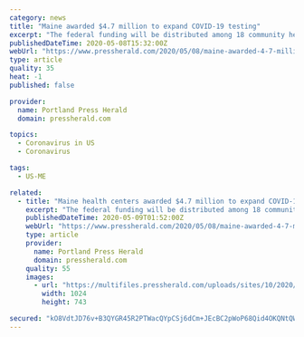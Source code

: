 ```yaml
---
category: news
title: "Maine awarded $4.7 million to expand COVID-19 testing"
excerpt: "The federal funding will be distributed among 18 community health centers, according to U.S. Sens. Angus King and Susan Collins."
publishedDateTime: 2020-05-08T15:32:00Z
webUrl: "https://www.pressherald.com/2020/05/08/maine-awarded-4-7-million-to-expand-covid-19-testing/"
type: article
quality: 35
heat: -1
published: false

provider:
  name: Portland Press Herald
  domain: pressherald.com

topics:
  - Coronavirus in US
  - Coronavirus

tags:
  - US-ME

related:
  - title: "Maine health centers awarded $4.7 million to expand COVID-19 testing"
    excerpt: "The federal funding will be distributed among 18 community health centers, according to U.S. Sens. Angus King and Susan Collins."
    publishedDateTime: 2020-05-09T01:52:00Z
    webUrl: "https://www.pressherald.com/2020/05/08/maine-awarded-4-7-million-to-expand-covid-19-testing/"
    type: article
    provider:
      name: Portland Press Herald
      domain: pressherald.com
    quality: 55
    images:
      - url: "https://multifiles.pressherald.com/uploads/sites/10/2020/05/AP20126006347450-1024x743.jpg"
        width: 1024
        height: 743

secured: "kO8VdtJD76v+B3QYGR45R2PTWacQYpCSj6dCm+JEcBC2pWoP68Qid4OKQNtQWtA/kfA/q8rHXDqOmDHcphsNEFKZXkearzYEWXHPp8h/yg2XoXLA6EXbjrgT04mp0CKCFMok64+ZFN3ZwcrSw7BMVmdTFWEXuvCNV21tQwdemdk1ftaF3AYkHVNlWlTMPws1CZVQw//lJA/fE9fcSptzD3tNEQQJwoiiy7yotTWrWfz81/0S0PJ8dYlgG7lgZvO3i5XF1F1O1/C9ZaMQoT79fYNJbIUShY3IKQFAYToxCC90WCnAS7dvsFCTjgeBhSYFnLruLkGcrt3WyuVow4aMBSTImI7wIDA1r4MJ57PnmdOfrK1+soJpuXlgnLtQFkxlg1YRcx/h8Wd5DpR5qCLAPOZ7jRLWDI7dYlaiWCakh2I5PMrdSqZR1aUVn6QqyRFgJCo44gRLiSouEyVSGvwHOFF2XJcYdqR7KBNQ92d2wrE=;FigoA/Fkh9QInYLuyWzqMw=="
---
```



